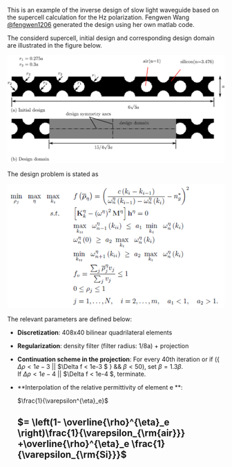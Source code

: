 
This is an example of the inverse design of slow light waveguide based on the supercell calculation for the Hz polarization. Fengwen Wang [@fengwen1206](https://github.com/fengwen1206) generated the design using her own  matlab code. 

The considerd supercell, initial design and corresponding design domain are illustrated in the figure below.

![schematic](/slow_light_waveguide/Illustration.png)

The design problem is stated as

![schematic](/slow_light_waveguide/Optimizationformulation.PNG)

 The relevant parameters are defined below:
 - **Discretization**: 408x40 bilinear quadrilateral elements
 - **Regularization**: density filter (filter radius: 1/8a) + projection
 - **Continuation scheme in the projection**: 	 For every 40th iteration or if  ({ $\Delta \rho < 1e-3$  || $\Delta f < 1e-3 $ } &&  $\beta < 50$),   set $\beta=1.3 \beta$.   
  If $\Delta \rho < 1e-4$ || $\Delta f < 1e-4 $,  terminate. 
 
- **Interpolation of the relative permittivity of element e **:  

   $\frac{1}{\varepsilon^{\eta}_e}$
   
   $= \left(1- \overline{\rho}^{\eta}_e \right)\frac{1}{\varepsilon_{\rm{air}}} +\overline{\rho}^{\eta}_e  \frac{1}{\varepsilon_{\rm{Si}}}$
   - 
